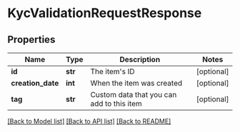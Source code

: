 # KycValidationRequestResponse

## Properties
Name | Type | Description | Notes
------------ | ------------- | ------------- | -------------
**id** | **str** | The item&#39;s ID | [optional] 
**creation_date** | **int** | When the item was created | [optional] 
**tag** | **str** | Custom data that you can add to this item | [optional] 

[[Back to Model list]](../README.md#documentation-for-models) [[Back to API list]](../README.md#documentation-for-api-endpoints) [[Back to README]](../README.md)



